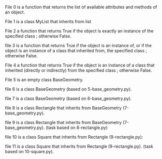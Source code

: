 File 0 is a function that returns the list of available attributes and methods of an object.

File 1 is a class MyList that inherits from list

File 2 a function that returns True if the object is exactly an instance of the specified class ; otherwise False.

file 3 is a function that returns True if the object is an instance of, or if the object is an instance of a class that inherited from, the specified class ; otherwise False.

File 4 a function that returns True if the object is an instance of a class that inherited (directly or indirectly) from the specified class ; otherwise False.

File 5 is an empty class BaseGeometry.

file 6 is a class BaseGeometry (based on 5-base_geometry.py).

file 7 is  a class BaseGeometry (based on 6-base_geometry.py).

file 8 is  a class Rectangle that inherits from BaseGeometry (7-base_geometry.py).

file 9 is a class Rectangle that inherits from BaseGeometry (7-base_geometry.py). (task based on 8-rectangle.py)

file 10 is  a class Square that inherits from Rectangle (9-rectangle.py):

file 11 is a class Square that inherits from Rectangle (9-rectangle.py). (task based on 10-square.py).

